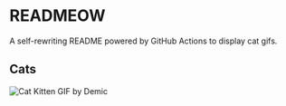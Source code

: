 # READMEOW

A self-rewriting README powered by GitHub Actions to display cat gifs.

## Cats

![Cat Kitten GIF by Demic](https://media1.giphy.com/media/v1.Y2lkPTlhY2QwMmRhMG85MjIwcGVqbjFudG56bWY4dnY4b3ozMG4zcHIxeHBrbGRkcWZhZiZlcD12MV9naWZzX3NlYXJjaCZjdD1n/3oriO0OEd9QIDdllqo/200.gif)
